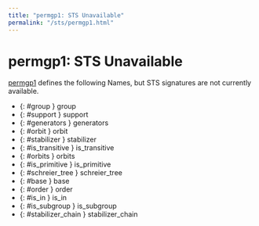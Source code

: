 ```yaml
---
title: "permgp1: STS Unavailable"
permalink: "/sts/permgp1.html"
---
```


# permgp1: STS Unavailable


[permgp1](/cd/permgp1)
defines the following Names, but STS signatures are not currently available.


 *  {: #group } group
 *  {: #support } support
 *  {: #generators } generators
 *  {: #orbit } orbit
 *  {: #stabilizer } stabilizer
 *  {: #is_transitive } is_transitive
 *  {: #orbits } orbits
 *  {: #is_primitive } is_primitive
 *  {: #schreier_tree } schreier_tree
 *  {: #base } base
 *  {: #order } order
 *  {: #is_in } is_in
 *  {: #is_subgroup } is_subgroup
 *  {: #stabilizer_chain } stabilizer_chain